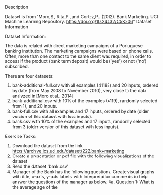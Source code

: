 Description

Dataset is from "Moro,S., Rita,P., and Cortez,P.. (2012). Bank Marketing. UCI Machine Learning Repository. https://doi.org/10.24432/C5K306"
Dataset Information

Dataset Information:

The data is related with direct marketing campaigns of a Portuguese banking institution. The marketing campaigns were based on phone calls. Often, more than one contact to the same client was required, in order to access if the product (bank term deposit) would be ('yes') or not ('no') subscribed. 

There are four datasets: 
1) bank-additional-full.csv with all examples (41188) and 20 inputs, ordered by date (from May 2008 to November 2010), very close to the data analyzed in [Moro et al., 2014]
2) bank-additional.csv with 10% of the examples (4119), randomly selected from 1), and 20 inputs.
3) bank-full.csv with all examples and 17 inputs, ordered by date (older version of this dataset with less inputs). 
4) bank.csv with 10% of the examples and 17 inputs, randomly selected from 3 (older version of this dataset with less inputs).

Exercise Tasks:

1. Download the dataset from the link https://archive.ics.uci.edu/dataset/222/bank+marketing
2. Create a presentation or pdf file with the following visualizations of the dataset
3. Read the dataset 'bank.csv'
4. Manager of the Bank has the following questions. Create visual graphs with title, x-axis, y-axis labels, with interpretation comments to help answer the questions of the manager as below.
4a. Question 1: What is the average age of the 

